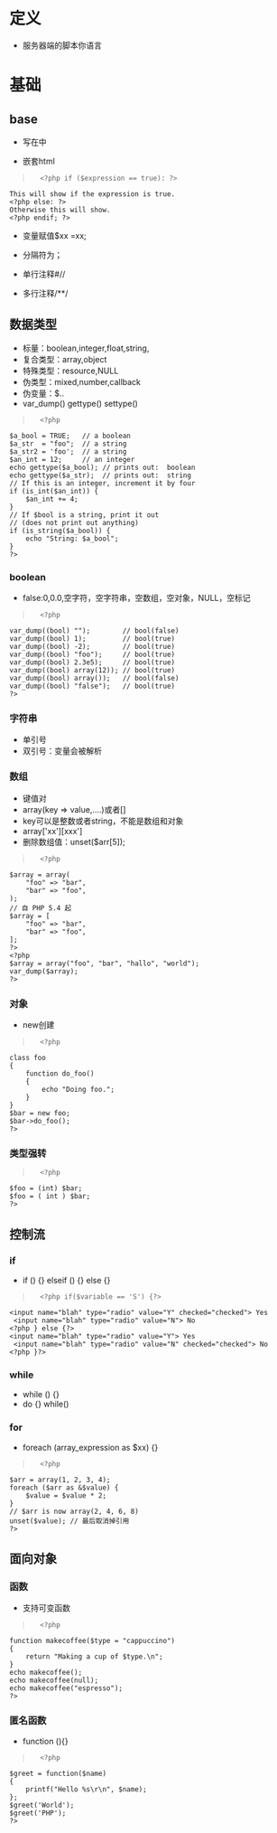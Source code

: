 # 定义
+	服务器端的脚本你语言
# 基础
##  base
+	写在<?php  ?>中
>	 <?php print 'hello world' ?>
	 
+	嵌套html
>		<?php if ($expression == true): ?>
  	This will show if the expression is true.
	<?php else: ?>
  	Otherwise this will show.
	<?php endif; ?> 

+	变量赋值$xx =xx;

+	分隔符为；
+	单行注释#//
+	多行注释/**/
## 数据类型
+	标量：boolean,integer,float,string,
+	复合类型：array,object
+	特殊类型：resource,NULL
+	伪类型：mixed,number,callback
+	伪变量：$..
+	var_dump() gettype() settype()
>		<?php
	$a_bool = TRUE;   // a boolean
	$a_str  = "foo";  // a string
	$a_str2 = 'foo';  // a string
	$an_int = 12;     // an integer
	echo gettype($a_bool); // prints out:  boolean
	echo gettype($a_str);  // prints out:  string
	// If this is an integer, increment it by four
	if (is_int($an_int)) {
	    $an_int += 4;
	}
	// If $bool is a string, print it out
	// (does not print out anything)
	if (is_string($a_bool)) {
	    echo "String: $a_bool";
	}
	?> 

### boolean
+	false:0,0.0,空字符，空字符串，空数组，空对象，NULL，空标记
>		<?php
	var_dump((bool) "");        // bool(false)
	var_dump((bool) 1);         // bool(true)
	var_dump((bool) -2);        // bool(true)
	var_dump((bool) "foo");     // bool(true)
	var_dump((bool) 2.3e5);     // bool(true)
	var_dump((bool) array(12)); // bool(true)
	var_dump((bool) array());   // bool(false)
	var_dump((bool) "false");   // bool(true)
	?> 
### 字符串
+	单引号
+	双引号：变量会被解析
###	数组
+	键值对
+	array(key => value,....)或者[]
+	key可以是整数或者string，不能是数组和对象
+	array['xx'][xxx']
+	删除数组值：unset($arr[5]);
>		<?php
	$array = array(
	    "foo" => "bar",
	    "bar" => "foo",
	);
	// 自 PHP 5.4 起
	$array = [
	    "foo" => "bar",
	    "bar" => "foo",
	];
	?> 
	<?php
	$array = array("foo", "bar", "hallo", "world");
	var_dump($array);
	?> 

###	对象
+	new创建
>		<?php
	class foo
	{
	    function do_foo()
	    {
	        echo "Doing foo."; 
	    }
	}
	$bar = new foo;
	$bar->do_foo();
	?> 
### 类型强转
>		<?php
	$foo = (int) $bar;
	$foo = ( int ) $bar;
	?> 

##	控制流
###	if
+	if () {} elseif () {} else {}
>		<?php if($variable == 'S') {?> 
	<input name="blah" type="radio" value="Y" checked="checked"> Yes 
	 <input name="blah" type="radio" value="N"> No 
	<?php } else {?> 
	<input name="blah" type="radio" value="Y"> Yes 
	 <input name="blah" type="radio" value="N" checked="checked"> No 
	<?php }?> 
### while
+ while () {}
+ do {} while()

### for
+	foreach (array_expression as $xx) {}
>		<?php
	$arr = array(1, 2, 3, 4);
	foreach ($arr as &$value) {
	    $value = $value * 2;
	}
	// $arr is now array(2, 4, 6, 8)
	unset($value); // 最后取消掉引用
	?> 

## 面向对象
### 函数
+	支持可变函数
>		<?php
	function makecoffee($type = "cappuccino")
	{
	    return "Making a cup of $type.\n";
	}
	echo makecoffee();
	echo makecoffee(null);
	echo makecoffee("espresso");
	?> 

### 匿名函数
+	function (){}
>		<?php
	$greet = function($name)
	{
	    printf("Hello %s\r\n", $name);
	};
	$greet('World');
	$greet('PHP');
	?> 